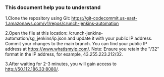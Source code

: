### This document help you to understand 


1.Clone the repository using Git: https://git-codecommit.us-east-1.amazonaws.com/v1/repos/crunch-jenkins-automation

2.Open the file at this location: /crunch-jenkins-automation/sg_jenkins/ip.json and update it with your public IP address. Commit your changes to the main branch. You can find your public IP address at https://www.whatismyip.com/. Note: Ensure you retain the "/32" format in the IP address, for example, 43.255.223.212/32.

3.After waiting for 2-3 minutes, you will gain access to http://50.112.186.33:8080/.



